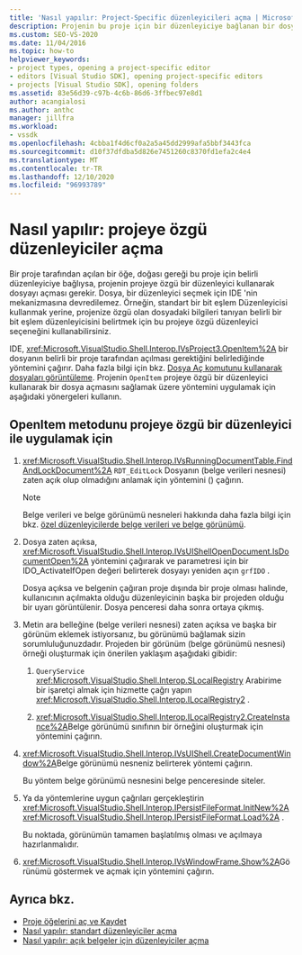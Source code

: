 ```yaml
---
title: 'Nasıl yapılır: Project-Specific düzenleyicileri açma | Microsoft Docs'
description: Projenin bu proje için bir düzenleyiciye bağlanan bir dosyayı açabilmeleri için, bir projeye özgü düzenleyiciyle OpenItem metodunu nasıl uygulayacağınızı öğrenin.
ms.custom: SEO-VS-2020
ms.date: 11/04/2016
ms.topic: how-to
helpviewer_keywords:
- project types, opening a project-specific editor
- editors [Visual Studio SDK], opening project-specific editors
- projects [Visual Studio SDK], opening folders
ms.assetid: 83e56d39-c97b-4c6b-86d6-3ffbec97e8d1
author: acangialosi
ms.author: anthc
manager: jillfra
ms.workload:
- vssdk
ms.openlocfilehash: 4cbba1f4d6cf0a2a5a45dd2999afa5bbf3443fca
ms.sourcegitcommit: d10f37dfdba5d826e7451260c8370fd1efa2c4e4
ms.translationtype: MT
ms.contentlocale: tr-TR
ms.lasthandoff: 12/10/2020
ms.locfileid: "96993789"
---
```

# <a name="how-to-open-project-specific-editors"></a>Nasıl yapılır: projeye özgü düzenleyiciler açma
Bir proje tarafından açılan bir öğe, doğası gereği bu proje için belirli düzenleyiciye bağlıysa, projenin projeye özgü bir düzenleyici kullanarak dosyayı açması gerekir. Dosya, bir düzenleyici seçmek için IDE 'nin mekanizmasına devredilemez. Örneğin, standart bir bit eşlem Düzenleyicisi kullanmak yerine, projenize özgü olan dosyadaki bilgileri tanıyan belirli bir bit eşlem düzenleyicisini belirtmek için bu projeye özgü düzenleyici seçeneğini kullanabilirsiniz.

 IDE, <xref:Microsoft.VisualStudio.Shell.Interop.IVsProject3.OpenItem%2A> bir dosyanın belirli bir proje tarafından açılması gerektiğini belirlediğinde yöntemini çağırır. Daha fazla bilgi için bkz. [Dosya Aç komutunu kullanarak dosyaları görüntüleme](../extensibility/internals/displaying-files-by-using-the-open-file-command.md). Projenin `OpenItem` projeye özgü bir düzenleyici kullanarak bir dosya açmasını sağlamak üzere yöntemini uygulamak için aşağıdaki yönergeleri kullanın.

## <a name="to-implement-the-openitem-method-with-a-project-specific-editor"></a>OpenItem metodunu projeye özgü bir düzenleyici ile uygulamak için

1. <xref:Microsoft.VisualStudio.Shell.Interop.IVsRunningDocumentTable.FindAndLockDocument%2A> `RDT_EditLock` Dosyanın (belge verileri nesnesi) zaten açık olup olmadığını anlamak için yöntemini () çağırın.

    > [!NOTE]
    > Belge verileri ve belge görünümü nesneleri hakkında daha fazla bilgi için bkz. [özel düzenleyicilerde belge verileri ve belge görünümü](../extensibility/document-data-and-document-view-in-custom-editors.md).

2. Dosya zaten açıksa, <xref:Microsoft.VisualStudio.Shell.Interop.IVsUIShellOpenDocument.IsDocumentOpen%2A> yöntemini çağırarak ve parametresi için bir IDO_ActivateIfOpen değeri belirterek dosyayı yeniden açın `grfIDO` .

     Dosya açıksa ve belgenin çağıran proje dışında bir proje olması halinde, kullanıcının açılmakta olduğu düzenleyicinin başka bir projeden olduğu bir uyarı görüntülenir. Dosya penceresi daha sonra ortaya çıkmış.

3. Metin ara belleğine (belge verileri nesnesi) zaten açıksa ve başka bir görünüm eklemek istiyorsanız, bu görünümü bağlamak sizin sorumluluğunuzdadır. Projeden bir görünüm (belge görünümü nesnesi) örneği oluşturmak için önerilen yaklaşım aşağıdaki gibidir:

    1. `QueryService` <xref:Microsoft.VisualStudio.Shell.Interop.SLocalRegistry> Arabirime bir işaretçi almak için hizmette çağrı yapın <xref:Microsoft.VisualStudio.Shell.Interop.ILocalRegistry2> .

    2. <xref:Microsoft.VisualStudio.Shell.Interop.ILocalRegistry2.CreateInstance%2A>Belge görünümü sınıfının bir örneğini oluşturmak için yöntemini çağırın.

4. <xref:Microsoft.VisualStudio.Shell.Interop.IVsUIShell.CreateDocumentWindow%2A>Belge görünümü nesneniz belirterek yöntemi çağırın.

     Bu yöntem belge görünümü nesnesini belge penceresinde siteler.

5. Ya da yöntemlerine uygun çağrıları gerçekleştirin <xref:Microsoft.VisualStudio.Shell.Interop.IPersistFileFormat.InitNew%2A> <xref:Microsoft.VisualStudio.Shell.Interop.IPersistFileFormat.Load%2A> .

     Bu noktada, görünümün tamamen başlatılmış olması ve açılmaya hazırlanmalıdır.

6. <xref:Microsoft.VisualStudio.Shell.Interop.IVsWindowFrame.Show%2A>Görünümü göstermek ve açmak için yöntemini çağırın.

## <a name="see-also"></a>Ayrıca bkz.
- [Proje öğelerini aç ve Kaydet](../extensibility/internals/opening-and-saving-project-items.md)
- [Nasıl yapılır: standart düzenleyiciler açma](../extensibility/how-to-open-standard-editors.md)
- [Nasıl yapılır: açık belgeler için düzenleyiciler açma](../extensibility/how-to-open-editors-for-open-documents.md)
